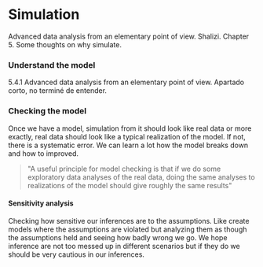 # Simulation
Advanced data analysis from an elementary point of view. Shalizi. Chapter 5.
Some thoughts on why simulate.

### Understand the model
5.4.1 Advanced data analysis from an elementary point of view. Apartado corto, no terminé de entender.

### Checking the model

Once we have a model, simulation from it should look like real data or more exactly, real data should look like a typical realization of the model. If not, there is a systematic error. We can learn a lot how the model breaks down and how to improved.

>"A useful principle for model checking is that if we do some exploratory data analyses of the real data, doing the same analyses to realizations of the model should give roughly the same results"

#### Sensitivity analysis

Checking how sensitive our inferences are to the assumptions.  Like create models where the assumptions are violated but analyzing them as though the assumptions held and seeing how badly wrong we go.
We hope inference are not too messed up in different scenarios but if they do we should be very cautious in our inferences.